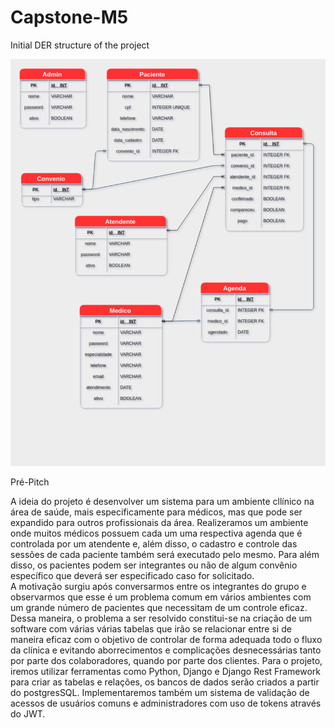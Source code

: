 # Capstone-M5

Initial DER structure of the project

<img src='assets/public/DER.png'>

Pré-Pitch

A ideia do projeto é desenvolver um sistema para um ambiente cllínico na área de saúde, mais especificamente para médicos, mas que pode ser expandido para outros profissionais da área. 
Realizeramos um ambiente onde muitos médicos possuem cada um uma respectiva agenda que é controlada por um atendente e, além disso, o cadastro e controle das sessões de cada paciente também será executado
pelo mesmo. Para além disso, os pacientes podem ser integrantes ou não de algum convênio específico que deverá ser especificado caso for solicitado.<br>
A motivação surgiu após conversarmos entre os integrantes do grupo e observarmos que esse é um problema comum em vários ambientes com um grande número de pacientes que necessitam de um controle eficaz.
Dessa maneira, o problema a ser resolvido constitui-se na criação de um software com várias várias tabelas que irão se relacionar entre si de maneira eficaz com o objetivo de controlar de forma adequada todo o fluxo da clínica e evitando aborrecimentos e complicações desnecessárias tanto por parte dos colaboradores, quando por parte dos clientes.
Para o projeto, iremos utilizar ferramentas como Python, Django e Django Rest Framework para criar as tabelas e relações, os bancos de dados serão criados a partir do postgresSQL. Implementaremos também um sistema de validação de acessos de usuários comuns e administradores com uso de tokens através do JWT.